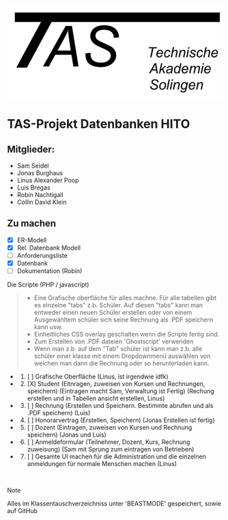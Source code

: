 ![](taslogo/TASLogo.png)
# TAS-Projekt Datenbanken HITO
## Mitglieder:
* Sam Seidel
* Jonas Burghaus
* Linus Alexander Poop
* Luis Bregas
* Robin Nachtigall
* Collin David Klein
  
## Zu machen
- [X] ER-Modell
- [X] Rel. Datenbank Modell
- [ ] Anforderungsliste
- [X] Datenbank <br>
- [ ] Dokumentation (Robin)
      
Die Scripte (PHP / javascript)
  > - Eine Grafische oberfläche für alles machne. Für alle tabellen gibt es einzelne "tabs" z.b. Schüler. Auf diesen "tabs" kann man entweder einen neuen Schüler erstellen oder von einem Ausgewähltem schüler sich seine Rechnung als .PDF speichern kann usw. <br>
  > - Einheitliches CSS overlay geschalten wenn die Scripte fertig sind. <br>
  > - Zum Erstellen von .PDF dateien 'Ghostscript' verwenden
  > - Wenn man z.b. auf dem "Tab" schüler ist kann man z.b. alle schüler einer klasse mit einem Dropdownmenü auswählen     von welchen man dann die Rechnung oder so herunterladen kann.  
 
  - 1. [ ] Grafische Oberfläche (Linus, ist irgendwie idfk)
  - 2. [X] Student (Eitnragen, zuweisen von Kursen und Rechnungen, speichern) (Eintragen macht Sam, Verwaltung ist Fertig) (Rechung erstellen und in Tabellen ansicht erstellen, Linus)
  - 3. [ ] Rechnung (Erstellen und Speichern. Bestimmte abrufen und als .PDF speichern) (Luis)
  - 4. [ ] Honorarvertrag (Erstellen, Speichern) (Jonas Erstellen ist fertig)
  - 5. [ ] Dozent (Eintragen, zuweisen von Kursen und Rechnung speichern) (Jonas und Luis)
  - 6. [ ] Anmeldeformular (Teilnehmer, Dozent, Kurs, Rechnung zuweisung) (Sam mit Sprung zum eintragen von Betrieben)
  - 7. [ ] Gesamte UI machen für die Administration und die einzelnen anmeldungen für normale Menschen machen (Linus)
<br>

> [!NOTE]
> Alles im Klassentauschverzeichniss unter 'BEASTMODE' gespeichert, sowie auf GitHub 
